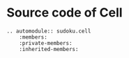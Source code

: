 # Source code of Cell

```{eval-rst}
.. automodule:: sudoku.cell
    :members:
    :private-members:
    :inherited-members:
```

